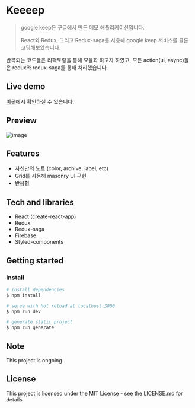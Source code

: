 # Keeeep

> google keep은 구글에서 만든 메모 애플리케이션입니다.
> 
> React와 Redux, 그리고 Redux-saga를 사용해 google keep 서비스를 클론 코딩해보았습니다. 

반복되는 코드들은 리팩토링을 통해 모듈화 하고자 하였고, 모든 action(ui, async)들은 redux와 redux-saga를 통해 처리했습니다.


## Live demo

 [이곳](https://keeeep.web.app/)에서 확인하실 수 있습니다.

## Preview

![image](https://user-images.githubusercontent.com/72514247/124101507-63da4600-da9a-11eb-93b9-ab080361771f.png)

## Features

- 자신만의 노트 (color, archive, label, etc)
- Grid를 사용해 masonry UI 구현
- 반응형

## Tech and libraries

- React (create-react-app)
- Redux
- Redux-saga
- Firebase
- Styled-components


## Getting started

### Install

```bash
# install dependencies
$ npm install

# serve with hot reload at localhost:3000
$ npm run dev

# generate static project
$ npm run generate
```

## Note

This project is ongoing.

## License

This project is licensed under the MIT License - see the LICENSE.md for details


